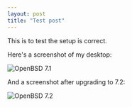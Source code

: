 ```yaml
---
layout: post
title: "Test post"
---
```


This is to test the setup is correct.

Here's a screenshot of my desktop:

![OpenBSD 7.1](../../../assets/images/2022-10-16-desktop.png)

And a screenshot after upgrading to 7.2:

![OpenBSD 7.2](../../../assets/images/2022-10-26_21-16-49.png)
